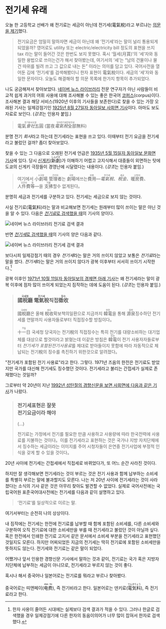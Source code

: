 전기세 유래
===========

오늘 한 고등학교 선배가 왜 전기료는 세금이 아닌데 전기세(電氣稅)라고 부르냐는 [의문을 제기][1]했다.

> 전기요금은 엄밀히 말하자면 세금이 아닌데 왜 ‘전기세’라는 말이 널리 통용되게 되었을까?
> 영어로도 utility 또는 electric/electricity bill 정도의 표현을 쓰지 tax 라는 말이 들어간
> 것은 한번도 보지 못했다. 혹시 ‘월세(月貰)’의 ‘세’자와 동일한 용법으로 쓰이는건가 해서 찾아봤는데,
> 여기서의 ‘세’는 “남의 건물이나 물건 따위를 빌려 쓰고 그 값으로 내는 돈” 이라는 의미를 담고 있다.
> 국어사전을 열어둔 김에 ‘전기세’를 검색해봤더니 한자 표현이 電氣稅이다.
> 세금의 ‘세’자와 동일한 문자이다. 오늘도 해결해야 할 의문 목록에 한가지 항목이 추가되었다.

나도 궁금해져서 찾아보았다. [네이버 뉴스 라이브러리][2] 전문 연구자가 아닌 사람들이 비교적 쉽게
과거의 어휘 사용에 대해 조사해볼 수 있는 좋은 한국어 [코퍼스][3](corpus)이다. 조사해본 결과 해당
서비스(1920년 이후의 기사들을 보존한다)로 찾을 수 있는 가장 오래된 기사는 일제강점기인
[<time datetime="1925-08-27">1925년 8월 27일</time>자 동아일보 사회면 기사][4]이다.
아마도 보도자료로 보인다. (*강조*는 인용자 붙임.)

> <ruby>電氣*會社*五圓<rp>(</rp><rt>전기회사오원</rt><rp>)</rp></ruby>
> (<ruby>當夜*電氣稅*全部無料<rp>(</rp><rt>당야전기세전부무료</rt><rp>)</rp></ruby>)

분명 전기 *회사*라고 하는데 전기세라는 표현을 쓰고 있다. 이때부터 전기 요금을 전기세라고 불렀던 걸까?
좀더 찾아보았다.

찾을 수 있는 그 다음으로 오래된 전기세 언급은
[<time datetime="1935-05-15">1935년 5월 15일</time>자 동아일보 문화면 기사][5]에 있다.
당시 [신게키][6](<ruby>新劇<rp>(</rp><rt>しんげき</rt><rp>)</rp></ruby>)가 이해하기 어렵고
고지식해서 대중들이 외면하는 탓에 도쿄의 신게키 극장들이 경영난에 시달렸다는 내용이다.
(*강조*는 인용자 붙임.)

> 여기에서 <ruby>小劇場<rp>(</rp><rt>소극장</rt><rp>)</rp></ruby>
> <ruby>管理者<rp>(</rp><rt>관리자</rt><rp></ruby>는
> <ruby>劇場<rp>(</rp><rt>극장</rt><rp></ruby>에쓰는<ruby>費用<rp>(</rp><rt>비용</rt><rp></ruby>—<ruby>*電氣稅*<rp>(</rp><rt>전기세</rt><rp></ruby>、<ruby>*稅金*<rp>(</rp><rt>세금</rt><rp></ruby>、<ruby>暖房費<rp>(</rp><rt>난방비</rt><rp></ruby>、<ruby>人件費<rp>(</rp><rt>인건비</rt><rp></ruby><ruby>等<rp>(</rp><rt>등</rt><rp></ruby>—을
> <ruby>支拂<rp>(</rp><rt>지불</rt><rp></ruby>할수 없게된다。

분명히 세금과 전기세를 구분하고 있다. 전기세는 세금으로 보지 않는 것이다.

사실 전기료(電氣料)라는 말과 비교해보면 전기세는 원래부터 많이 쓰이는 말은 아닌 것을 알 수 있다.
다음은 [*전기료*로 검색했을 때][7]의 기사의 양이다.

![네이버 뉴스 라이브러리 전기료 검색 결과](https://i.imgur.com/m4JH4eY.png)

반면 [*전기세*로 검색했을 때][8]의 기사의 양은 다음과 같다.

![네이버 뉴스 라이브러리 전기세 검색 결과](https://i.imgur.com/sbZlTAO.png)

보다시피 일제강점기 때의 경우 *전기세*라는 말은 거의 쓰이지 않았고 보통은 *전기료*라는 말을 썼다.
*전기세*라는 말은 거의 쓰이지 않다가 광복 이후부터 서서히 쓰이기 시작한다.[^1]

광복 이후인 [1971년 10월 11일자 동아일보의 경제면 아래 기사][9]는 왜 전기세라는 말이 광복 이후에 점차
많이 쓰이게 되었는지 짐작하는 데에 도움이 된다. (*강조*는 인용자 붙임.)

> ### <ruby>國稅廳<rp>(</rp><rt>국세청</rt><rp>)</rp></ruby> <ruby>電氣稅<rp>(</rp><rt>전기세</rt><rp>)</rp></ruby>직접<ruby>徵收<rp>(</rp><rt>징수</rt><rp>)</rp></ruby>
>
> <ruby>國稅廳<rp>(</rp><rt>국세청</rt><rp>)</rp></ruby>은 올해
> <ruby>稅收<rp>(</rp><rt>세수</rt><rp>)</rp></ruby>확보책의일환으로
> 지금까지 <ruby>韓電<rp>(</rp><rt>한전</rt><rp>)</rp></ruby>을 통해
> <ruby>源泉<rp>(</rp><rt>원천</rt><rp>)</rp></ruby>징수하던 전기세를
> 연말까지 사용자들로부터 직접징수할 방침이다。
>
> <ruby>十一日<rp>(</rp><rt>11일</rt><rp>)</rp></ruby> 국세청 당국자는 전기稅의 직접징수는
> 특히 전기를 대량소비하는 대기업체를 대상으로 할것이라고 밝혔는데 이같은 방침은
> <ruby>韓電<rp>(</rp><rt>한전</rt><rp>)</rp></ruby>이 전기 사용자자들로부터 *전기세가
> 포함된전기사용료*를 제대로 받아들이지 못함에 따라 자동적으로 체납되는 전기稅의 징수를 촉진하기
> 위한것으로 알려졌다。

"전기세가 포함된 전기 사용료"라고 한다. 그렇다. 1971년 즈음의 한전은 전기료도 받았지만 국가를 대신해
전기세도 징수했던 것이다. 전기세라고 불리는 간접세가 실제로 존재했다는 것일까?

그로부터 약 20년이 지난 [1992년 성탄절의 경향신문을 보면 사회면에 다음과 같은 기사][10]가 나왔다.

> ### 전기세표현은 잘못<br>전기요금이라 해야
>
> (…)
>
> 전기료는 가정에서 전기를 필요한 만큼 사용하고 사용량에 따라 한국전력에 사용료를 지불하는
> 것이다。이를 전기세라고 표현하는 것은 국가나 지방 자치단체에서 징수하는 세금이라는 이미지를 주어
> 시청자들이 은연중 전기사업에 부정적 인식을 갖게 할 수 있을 것이다。

20년 사이에 전기세는 간접세에서 직접세로 바뀌었다가, 또 어느 순간 사라진 것이다.

하지만 잘 생각해보면 전기세라는 것이 부르는 것은 전기 사용과 함께 납부하는 소비세를 특별히 부르는 말에
불과할지도 모른다. 나는 저 20년 사이에 전기세라는 것이 사라졌다는 소식의 기사 같은 것은 아무리 찾아도
발견할 수 없었다. 실제로 국어사전에는 국립국어원 표준국어대사전에는 전기세를 다음과 같이 설명하고 있다.

> ‘전기료’를 일상적으로 이르는 말.

여기서부터는 순전히 나의 상상이다.

내 짐작에는 전기세는 한전에 전기료를 납부할 때 함께 포함된 소비세를, 다른 소비세와 구분하여 오직
전기료에 대한 소비세만을 부를 때 전기세라고 불렀던 것이 아닐까 싶다. 혹은 한전에서 인쇄한 전기료
고지서 같은 문서에서 소비세 부분을 전기세라고 표현했던 것일지도 모른다. 하지만 어찌되었든 지금의
전기세는 딱히 전기료에 포함된 소비세만을 뜻하지도 않는다. 전기세와 전기료는 같은 말이 되었다.

어쨌거나 앞서 인용한 경향신문 기사에서 말하는 것과 같이, 전기료는 국가 혹은 지방자치단체에 납부하는
세금이 아니므로, 전기세라고 부르지 않는 것이 좋다.

혹시나 해서 중국어나 일본어로는 전기료를 뭐라고 부르나 찾아봤다.

중국어로는 띠앤페이(<ruby>电费<rp>(</rp><rt>diàn fèi</rt><rp>)</rp></ruby>), 즉 전기비라고 한다.
일본어로는 덴키료(<ruby>電気料<rp>(</rp><rt>でんきりょう</rt><rp>)</rp>), 즉 전기료라고 한다.

[^1]: 한자 사용이 줄어든 시대에는 실제보다 검색 결과가 적을 수 있다. 그러나 한글로 검색했을 경우
일제강점기에 다른 한자의 동음이의어가 너무 많이 잡혀서 한자로 검색했다.

[1]: https://www.facebook.com/suminb/posts/10105126684654752
[2]: http://newslibrary.naver.com/
[3]: https://ko.wikipedia.org/wiki/%EB%A7%90%EB%AD%89%EC%B9%98
[4]: http://newslibrary.naver.com/viewer/index.nhn?articleId=1925082700209204034&editNo=1&printCount=1&publishDate=1925-08-27&officeId=00020&pageNo=4&printNo=1825&publishType=00020
[5]: http://newslibrary.naver.com/viewer/index.nhn?articleId=1935051600209203001&editNo=2&printCount=1&publishDate=1935-05-16&officeId=00020&pageNo=3&printNo=5191&publishType=00020
[6]: https://en.wikipedia.org/wiki/Shingeki
[7]: http://newslibrary.naver.com/search/searchByKeyword.nhn#%7B%22mode%22%3A1%2C%22sort%22%3A0%2C%22trans%22%3A%221%22%2C%22pageSize%22%3A10%2C%22keyword%22%3A%22%E9%9B%BB%E6%B0%A3%E7%A8%85%22%2C%22status%22%3A%22success%22%2C%22startIndex%22%3A1%2C%22page%22%3A1%2C%22startDate%22%3A%221920-04-01%22%2C%22endDate%22%3A%221999-12-31%22%7D
[8]: http://newslibrary.naver.com/search/searchByKeyword.nhn#%7B%22mode%22%3A1%2C%22sort%22%3A0%2C%22trans%22%3A%221%22%2C%22pageSize%22%3A10%2C%22keyword%22%3A%22%E9%9B%BB%E6%B0%A3%E7%A8%85%22%2C%22status%22%3A%22success%22%2C%22startIndex%22%3A1%2C%22page%22%3A1%2C%22startDate%22%3A%221920-04-01%22%2C%22endDate%22%3A%221999-12-31%22%7D
[9]: http://newslibrary.naver.com/viewer/index.nhn?articleId=1971101100209202007&editNo=2&printCount=1&publishDate=1971-10-11&officeId=00020&pageNo=2&printNo=15389&publishType=00020
[10]: http://newslibrary.naver.com/viewer/index.nhn?articleId=1992122500329116009&editNo=15&printCount=1&publishDate=1992-12-25&officeId=00032&pageNo=16&printNo=14625&publishType=00010
